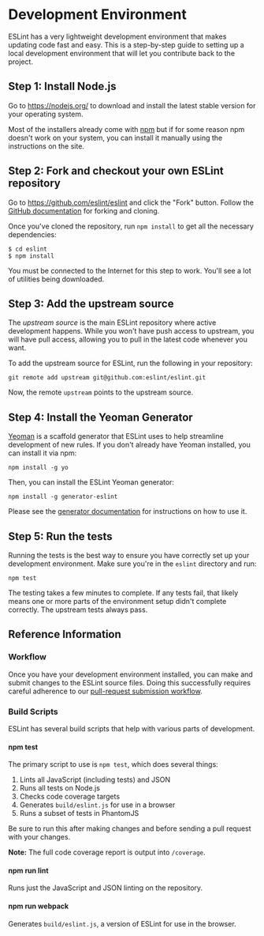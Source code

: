 # Development Environment

ESLint has a very lightweight development environment that makes updating code fast and easy. This is a step-by-step guide to setting up a local development environment that will let you contribute back to the project.

## Step 1: Install Node.js

Go to <https://nodejs.org/> to download and install the latest stable version for your operating system.

Most of the installers already come with [npm](https://www.npmjs.com/) but if for some reason npm doesn't work on your system, you can install it manually using the instructions on the site.

## Step 2: Fork and checkout your own ESLint repository

Go to <https://github.com/eslint/eslint> and click the "Fork" button. Follow the [GitHub documentation](https://help.github.com/articles/fork-a-repo) for forking and cloning.

Once you've cloned the repository, run `npm install` to get all the necessary dependencies:

```
$ cd eslint
$ npm install
```

You must be connected to the Internet for this step to work. You'll see a lot of utilities being downloaded.

## Step 3: Add the upstream source

The *upstream source* is the main ESLint repository where active development happens. While you won't have push access to upstream, you will have pull access, allowing you to pull in the latest code whenever you want.

To add the upstream source for ESLint, run the following in your repository:

```
git remote add upstream git@github.com:eslint/eslint.git
```

Now, the remote `upstream` points to the upstream source.

## Step 4: Install the Yeoman Generator

[Yeoman](http://yeoman.io) is a scaffold generator that ESLint uses to help streamline development of new rules. If you don't already have Yeoman installed, you can install it via npm:

    npm install -g yo

Then, you can install the ESLint Yeoman generator:

    npm install -g generator-eslint

Please see the [generator documentation](https://github.com/eslint/generator-eslint) for instructions on how to use it.

## Step 5: Run the tests

Running the tests is the best way to ensure you have correctly set up your development environment. Make sure you're in the `eslint` directory and run:

```
npm test
```

The testing takes a few minutes to complete. If any tests fail, that likely means one or more parts of the environment setup didn't complete correctly. The upstream tests always pass.

## Reference Information

### Workflow

Once you have your development environment installed, you can make and submit changes to the ESLint source files. Doing this successfully requires careful adherence to our [pull-request submission workflow](contributing/pull-requests.md).

### Build Scripts

ESLint has several build scripts that help with various parts of development.

#### npm test

The primary script to use is `npm test`, which does several things:

1. Lints all JavaScript (including tests) and JSON
1. Runs all tests on Node.js
1. Checks code coverage targets
1. Generates `build/eslint.js` for use in a browser
1. Runs a subset of tests in PhantomJS

Be sure to run this after making changes and before sending a pull request with your changes.

**Note:** The full code coverage report is output into `/coverage`.

#### npm run lint

Runs just the JavaScript and JSON linting on the repository.

#### npm run webpack

Generates `build/eslint.js`, a version of ESLint for use in the browser.
